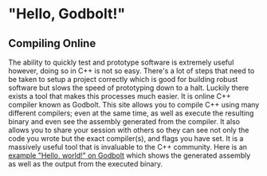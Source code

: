 # "Hello, Godbolt!"

## Compiling Online

The ability to quickly test and prototype software is extremely useful however, doing so in C++ is not so easy. There's a lot of steps that need to be taken to setup a project correctly which is good for building robust software but slows the speed of prototyping down to a halt. Luckily there exists a tool that makes this processes much easier. It is online C++ compiler known as Godbolt. This site allows you to compile C++ using many different compilers; even at the same time, as well as execute the resulting binary and even see the assembly generated from the compiler. It also allows you to share your session with others so they can see not only the code you wrote but the exact compiler(s), and flags you have set. It is a massively useful tool that is invaluable to the C++ community. Here is an [example "Hello, world!" on Godbolt](https://www.godbolt.org/z/oPsdebsrh) which shows the generated assembly as well as the output from the executed binary.
